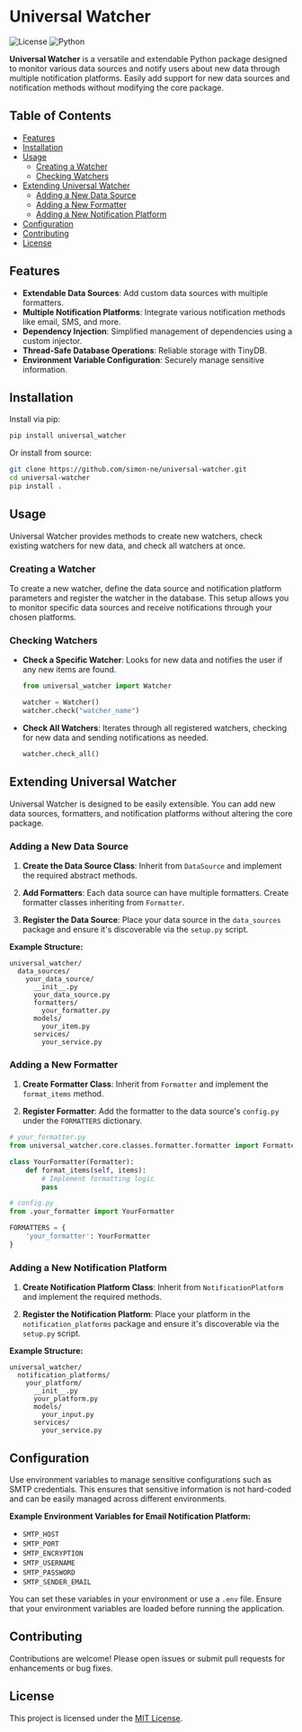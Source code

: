 # Universal Watcher

![License](https://img.shields.io/badge/license-MIT-blue.svg)
![Python](https://img.shields.io/badge/python-3.8%2B-blue.svg)

**Universal Watcher** is a versatile and extendable Python package designed to monitor various data sources and notify users about new data through multiple notification platforms. Easily add support for new data sources and notification methods without modifying the core package.

## Table of Contents

- [Features](#features)
- [Installation](#installation)
- [Usage](#usage)
  - [Creating a Watcher](#creating-a-watcher)
  - [Checking Watchers](#checking-watchers)
- [Extending Universal Watcher](#extending-universal-watcher)
  - [Adding a New Data Source](#adding-a-new-data-source)
  - [Adding a New Formatter](#adding-a-new-formatter)
  - [Adding a New Notification Platform](#adding-a-new-notification-platform)
- [Configuration](#configuration)
- [Contributing](#contributing)
- [License](#license)

## Features

- **Extendable Data Sources**: Add custom data sources with multiple formatters.
- **Multiple Notification Platforms**: Integrate various notification methods like email, SMS, and more.
- **Dependency Injection**: Simplified management of dependencies using a custom injector.
- **Thread-Safe Database Operations**: Reliable storage with TinyDB.
- **Environment Variable Configuration**: Securely manage sensitive information.

## Installation

Install via pip:

```bash
pip install universal_watcher
```

Or install from source:

```bash
git clone https://github.com/simon-ne/universal-watcher.git
cd universal-watcher
pip install .
```

## Usage

Universal Watcher provides methods to create new watchers, check existing watchers for new data, and check all watchers at once.

### Creating a Watcher

To create a new watcher, define the data source and notification platform parameters and register the watcher in the database. This setup allows you to monitor specific data sources and receive notifications through your chosen platforms.

### Checking Watchers

- **Check a Specific Watcher**: Looks for new data and notifies the user if any new items are found.

  ```python
  from universal_watcher import Watcher

  watcher = Watcher()
  watcher.check("watcher_name")
  ```

- **Check All Watchers**: Iterates through all registered watchers, checking for new data and sending notifications as needed.

  ```python
  watcher.check_all()
  ```

## Extending Universal Watcher

Universal Watcher is designed to be easily extensible. You can add new data sources, formatters, and notification platforms without altering the core package.

### Adding a New Data Source

1. **Create the Data Source Class**: Inherit from `DataSource` and implement the required abstract methods.

2. **Add Formatters**: Each data source can have multiple formatters. Create formatter classes inheriting from `Formatter`.

3. **Register the Data Source**: Place your data source in the `data_sources` package and ensure it's discoverable via the `setup.py` script.

**Example Structure:**

```
universal_watcher/
  data_sources/
    your_data_source/
      __init__.py
      your_data_source.py
      formatters/
        your_formatter.py
      models/
        your_item.py
      services/
        your_service.py
```

### Adding a New Formatter

1. **Create Formatter Class**: Inherit from `Formatter` and implement the `format_items` method.

2. **Register Formatter**: Add the formatter to the data source's `config.py` under the `FORMATTERS` dictionary.

```python
# your_formatter.py
from universal_watcher.core.classes.formatter.formatter import Formatter

class YourFormatter(Formatter):
    def format_items(self, items):
        # Implement formatting logic
        pass
```

```python
# config.py
from .your_formatter import YourFormatter

FORMATTERS = {
    'your_formatter': YourFormatter
}
```

### Adding a New Notification Platform

1. **Create Notification Platform Class**: Inherit from `NotificationPlatform` and implement the required methods.

2. **Register the Notification Platform**: Place your platform in the `notification_platforms` package and ensure it's discoverable via the `setup.py` script.

**Example Structure:**

```
universal_watcher/
  notification_platforms/
    your_platform/
      __init__.py
      your_platform.py
      models/
        your_input.py
      services/
        your_service.py
```

## Configuration

Use environment variables to manage sensitive configurations such as SMTP credentials. This ensures that sensitive information is not hard-coded and can be easily managed across different environments.

**Example Environment Variables for Email Notification Platform:**

- `SMTP_HOST`
- `SMTP_PORT`
- `SMTP_ENCRYPTION`
- `SMTP_USERNAME`
- `SMTP_PASSWORD`
- `SMTP_SENDER_EMAIL`

You can set these variables in your environment or use a `.env` file. Ensure that your environment variables are loaded before running the application.

## Contributing

Contributions are welcome! Please open issues or submit pull requests for enhancements or bug fixes.

## License

This project is licensed under the [MIT License](LICENSE).
